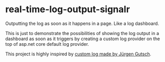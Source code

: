 # real-time-log-output-signalr
Outputting the log as soon as it happens in a page. Like a log dashboard.

This is just to demonstrate the possibilities of showing the log output in a dashboard as soon as it triggers by creating a custom log provider on the top of asp.net core default log provider.

This project is highly inspired by <a href="https://asp.net-hacker.rocks/2017/05/05/add-custom-logging-in-aspnetcore.html" target="_blank"> custom log made by Jürgen Gutsch</a>.

